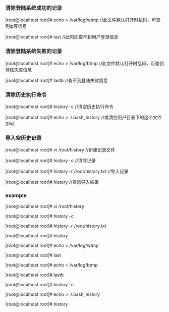 ### 清除登陆系统成功的记录

[root@localhost root]# echo > /var/log/wtmp //此文件默认打开时乱码，可查到ip等信息    

[root@localhost root]# last //此时即查不到用户登录信息

### 清除登陆系统失败的记录
[root@localhost root]# echo > /var/log/btmp //此文件默认打开时乱码，可查到登陆失败信息   

[root@localhost root]# lastb //查不到登陆失败信息
 
### 清除历史执行命令
[root@localhost root]# history -c //清空历史执行命令   

[root@localhost root]# echo > ./.bash_history //或清空用户目录下的这个文件即可
 
### 导入空历史记录
[root@localhost root]# vi /root/history //新建记录文件   

[root@localhost root]# history -c //清除记录   

[root@localhost root]# history -r /root/history.txt //导入记录   

[root@localhost root]# history //查询导入结果

### example 
[root@localhost root]# vi /root/history   

[root@localhost root]# history -c    

[root@localhost root]# history -r /root/history.txt    

[root@localhost root]# history    

[root@localhost root]# echo > /var/log/wtmp     

[root@localhost root]# last   

[root@localhost root]# echo > /var/log/btmp   

[root@localhost root]# lastb    

[root@localhost root]# history -c    

[root@localhost root]# echo > ./.bash_history   

[root@localhost root]# history

